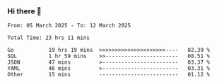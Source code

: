 ### Hi there 👋

<!--
**zhumeme/zhumeme** is a ✨ _special_ ✨ repository because its `README.md` (this file) appears on your GitHub profile.

Here are some ideas to get you started:

- 🔭 I’m currently working on ...
- 🌱 I’m currently learning ...
- 👯 I’m looking to collaborate on ...
- 🤔 I’m looking for help with ...
- 💬 Ask me about ...
- 📫 How to reach me: ...
- 😄 Pronouns: ...
- ⚡ Fun fact: ...
-->

<!--START_SECTION:waka-->

```all_time
From: 05 March 2025 - To: 12 March 2025

Total Time: 23 hrs 11 mins

Go           19 hrs 19 mins  >>>>>>>>>>>>>>>>>>>>>----   82.39 %
SQL          1 hr 59 mins    >>-----------------------   08.51 %
JSON         47 mins         >------------------------   03.37 %
YAML         46 mins         >------------------------   03.31 %
Other        15 mins         -------------------------   01.12 %
```

<!--END_SECTION:waka-->
